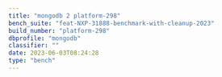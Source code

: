 ```yaml
---
title: "mongodb 2 platform-298"
bench_suite: "feat-NXP-31888-benchmark-with-cleanup-2023"
build_number: "platform-298"
dbprofile: "mongodb"
classifier: ""
date: 2023-06-03T08:24:28
type: "bench"
---
```

